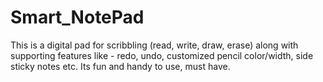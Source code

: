# Smart_NotePad
This is a digital pad for scribbling (read, write, draw, erase) along with supporting features like - redo, undo, customized pencil color/width, side sticky notes etc. Its fun and handy to use, must have.
